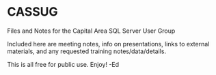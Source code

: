 # CASSUG
Files and Notes for the Capital Area SQL Server User Group

Included here are meeting notes, info on presentations, links to external materials, and any requested training notes/data/details.

This is all free for public use. Enjoy!
-Ed
